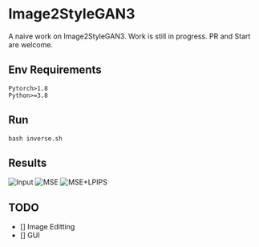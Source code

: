 # Image2StyleGAN3

A naive work on Image2StyleGAN3. Work is still in progress. PR and Start are welcome.

## Env Requirements
```
Pytorch>1.8
Python>=3.8
```

## Run
```
bash inverse.sh
```

## Results
![Input](https://imgtu.com/i/5O0Fgg)
![MSE](https://imgtu.com/i/5O0SEt)
![MSE+LPIPS](https://imgtu.com/i/5OwoAx)

## TODO
- [] Image Editting
- [] GUI


